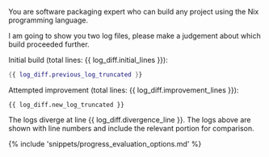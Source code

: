 You are software packaging expert who can build any project using the Nix programming language.

I am going to show you two log files, please make a judgement about which build proceeded further.

Initial build (total lines: {{ log_diff.initial_lines }}):
```nix
{{ log_diff.previous_log_truncated }}
```

Attempted improvement (total lines: {{ log_diff.improvement_lines }}):
```
{{ log_diff.new_log_truncated }}
```

The logs diverge at line {{ log_diff.divergence_line }}. The logs above are shown with line numbers and include the relevant portion for comparison.

{% include 'snippets/progress_evaluation_options.md' %}